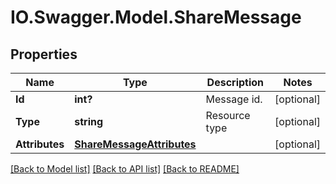 # IO.Swagger.Model.ShareMessage
## Properties

Name | Type | Description | Notes
------------ | ------------- | ------------- | -------------
**Id** | **int?** | Message id. | [optional] 
**Type** | **string** | Resource type | [optional] 
**Attributes** | [**ShareMessageAttributes**](ShareMessageAttributes.md) |  | [optional] 

[[Back to Model list]](../README.md#documentation-for-models) [[Back to API list]](../README.md#documentation-for-api-endpoints) [[Back to README]](../README.md)

